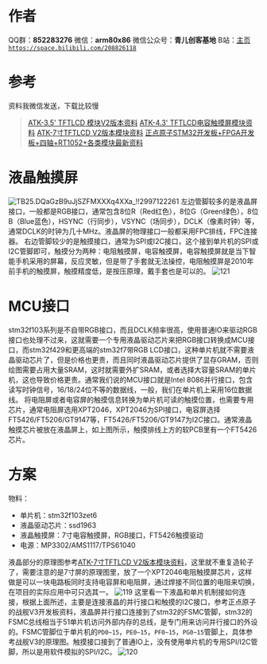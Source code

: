﻿# 作者
QQ群：**852283276**
微信：**arm80x86**
微信公众号：**青儿创客基地**
B站：[主页 `https://space.bilibili.com/208826118`](https://space.bilibili.com/208826118)

# 参考
资料我微信发送，下载比较慢
> [ATK-3.5' TFTLCD 模块V2版本资料](http://www.openedv.com/forum.php?mod=viewthread&tid=269343&highlight=lcd%2B%D7%CA%C1%CF)
> [ATK-4.3' TFTLCD电容触摸屏模块资料](http://www.openedv.com/forum.php?mod=viewthread&tid=34751&highlight=lcd%2B%D7%CA%C1%CF)
> [ATK-7寸TFTLCD V2版本模块资料](http://www.openedv.com/forum.php?mod=viewthread&tid=51287&highlight=lcd%2B%D7%CA%C1%CF)
> [正点原子STM32开发板+FPGA开发板+四轴+RT1052+各类模块最新资料](http://openedv.com/thread-13912-1-1.html)

# 液晶触摸屏
![TB25.DQaGzB9uJjSZFMXXXq4XXa_!!2997122261](https://img-blog.csdnimg.cn/20191002204209323.jpg?x-oss-process=image/watermark,type_ZmFuZ3poZW5naGVpdGk,shadow_10,text_aHR0cHM6Ly9ibG9nLmNzZG4ubmV0L1podV9aaHVfMjAwOQ==,size_16,color_FFFFFF,t_70)
左边管脚较多的是液晶屏接口，一般都是RGB接口，通常包含8位R（Red红色），8位G（Green绿色），8位B（Blue蓝色），HSYNC（行同步），VSYNC（场同步），DCLK（像素时钟）等，通常DCLK的时钟为几十MHz。液晶屏的物理接口一般都采用FPC排线，FPC连接器。
右边管脚较少的是触摸接口，通常为SPI或I2C接口，这个接到单片机的SPI或I2C管脚即可，触摸分为两种：电阻触摸屏，电容触摸屏，电容触摸屏就是当下智能手机采用的屏幕，反应灵敏，但是带了手套就无法操控，电阻触摸屏是2010年前手机的触摸屏，触摸精度低，是按压原理，戴手套也是可以的。
![121](https://img-blog.csdnimg.cn/20191003182648256.png?x-oss-process=image/watermark,type_ZmFuZ3poZW5naGVpdGk,shadow_10,text_aHR0cHM6Ly9ibG9nLmNzZG4ubmV0L1podV9aaHVfMjAwOQ==,size_16,color_FFFFFF,t_70)
# MCU接口
stm32f103系列是不自带RGB接口，而且DCLK频率很高，使用普通IO来驱动RGB接口也处理不过来，这就需要一个专用液晶驱动芯片来把RGB接口转换成MCU接口，而stm32f429和更高端的stm32f7带RGB LCD接口，这种单片机就不需要液晶驱动芯片了，但是价格也更贵，而且同时液晶驱动芯片提供了显存GRAM，否则绘图需要占用大量SRAM，这时就需要外扩SRAM，或者选择大容量SRAM的单片机，这也导致价格更贵。通常我们说的MCU接口就是Intel 8086并行接口，包含读写时钟信号，16/18/24位不等的数据线，一般，我们在单片机上采用16位数据线。
将电阻屏或者电容屏的触摸信息转换为单片机可读的触摸位置，也需要专用芯片，通常电阻屏选用XPT2046，XPT2046为SPI接口，电容屏选择FT5426/FT5206/GT9147等，FT5426/FT5206/GT9147为I2C接口。通常液晶触摸芯片被放在液晶屏上，如上图所示，触摸排线上方的软PCB里有一个FT5426芯片。
# 方案
物料：
- 单片机：stm32f103zet6
- 液晶驱动芯片：ssd1963
- 液晶触摸屏：7寸电容触摸屏，RGB接口，FT5426触摸驱动
- 电源：MP3302/AMS1117/TPS61040

液晶部分的原理图参考[ATK-7寸TFTLCD V2版本模块资料](http://www.openedv.com/forum.php?mod=viewthread&tid=51287&highlight=lcd%2B%D7%CA%C1%CF)，这里就不重复造轮子了，需要注意的是7寸屏的原理图里，放了一个XPT2046电阻触摸屏芯片，这样做是可以一块电路板同时支持电容屏和电阻屏，通过焊接不同位置的电阻来切换，在项目的实际应用中可只选其一。
![119](https://img-blog.csdnimg.cn/20191003174450893.png)
这里看一下液晶和单片机制接如何连接，根据上面所述，主要是连接液晶的并行接口和触摸的I2C接口，参考正点原子的战舰V3开发板资料，液晶屏并行接口连接到了stm32的FSMC管脚，stm32的FSMC总线相当于51单片机访问外部内存的总线，是专门用来访问并行接口的外设的。FSMC管脚位于单片机的`PD0~15`，`PE0~15`，`PF0~15`，`PG0~15`管脚上，具体参考战舰V3的原理图。触摸接口接到了普通IO上，没有使用单片机的专用SPI/I2C管脚，所以是用软件模拟的SPI/I2C。
![120](https://img-blog.csdnimg.cn/2019100317572079.png?x-oss-process=image/watermark,type_ZmFuZ3poZW5naGVpdGk,shadow_10,text_aHR0cHM6Ly9ibG9nLmNzZG4ubmV0L1podV9aaHVfMjAwOQ==,size_16,color_FFFFFF,t_70)


